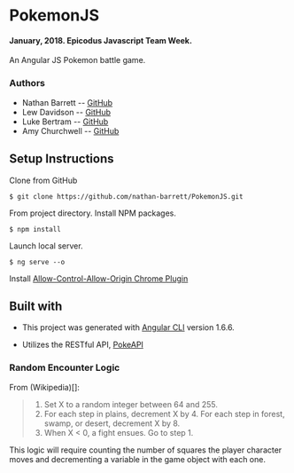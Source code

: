 # PokemonJS
#### January, 2018. Epicodus Javascript Team Week.

An Angular JS Pokemon battle game.

### Authors

* Nathan Barrett -- [GitHub](https://github.com/nathan-barrett)
* Lew Davidson -- [GitHub](https://github.com/lewdavidson)
* Luke Bertram -- [GitHub](https://github.com/lukebertram)
* Amy Churchwell -- [GitHub](https://github.com/amychurchwell)

## Setup Instructions

Clone from GitHub
```
$ git clone https://github.com/nathan-barrett/PokemonJS.git
```

From project directory. Install NPM packages.
```
$ npm install
```

Launch local server.
```
$ ng serve --o
```

Install [Allow-Control-Allow-Origin Chrome Plugin](https://chrome.google.com/webstore/detail/allow-control-allow-origi/nlfbmbojpeacfghkpbjhddihlkkiljbi?hl=en)

## Built with

* This project was generated with [Angular CLI](https://github.com/angular/angular-cli) version 1.6.6.

* Utilizes the RESTful API, [PokeAPI](https://pokeapi.co/)

### Random Encounter Logic

From (Wikipedia)[]:
> 1. Set X to a random integer between 64 and 255.
> 2. For each step in plains, decrement X by 4. For each step in forest, swamp, or desert, decrement X by 8.
> 3. When X < 0, a fight ensues. Go to step 1.

This logic will require counting the number of squares the player character moves and decrementing a variable in the game object with each one.
